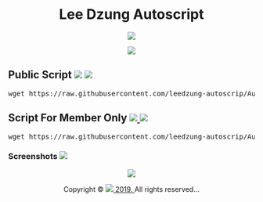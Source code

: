 <h1 align="center">Lee Dzung Autoscript</h1> 
<p align="center"><a href="https://telegram.me/LeeDzung" target="_blank"><img src="https://img.shields.io/badge/%2B60146463183-Whatsapp%2FTelegram-brightgreen.svg"></a> </p>
<p align="center"><a href="https://www.youtube.com/playlist?list=PLzBcA76rWoRg98Ef6hva_6S-Txl35Wl5p" target="_blank"><img src="https://img.shields.io/badge/Tutorials%20How%20Installation-Youtube%20Video-red.svg"></a></p>
<h2>Public Script
<a href="https://github.com/leedzung-autoscrip/Autoscript/blob/master/Script.md" target="_blank"><img src="https://img.shields.io/badge/IP-Registered-lightgrey.svg"></a>
<a href="https://raw.githubusercontent.com/leedzung-autoscrip/Autoscript/master/Pictures/main.jpg" target="_blank"><img src="https://img.shields.io/badge/Supported%20Linux%20x64-Debian%3A%207%2C%208%2C%209%20--%20Ubuntu%3A%2014%2C%2016%2C%2018%20%26%20above-yellowgreen.svg"></a>
</h2>
<pre>wget https://raw.githubusercontent.com/leedzung-autoscrip/Autoscript/master/allinone.sh && chmod +x allinone.sh && ./allinone.sh && rm -f allinone.sh && history -c</pre>
  <p></p>
 <h2>Script For Member Only
 <a href="https://github.com/leedzung-autoscrip/Autoscript/blob/master/Members.md" target="_blank"> <img src="https://img.shields.io/badge/Member-Ordered-orange.svg"> </a>
 <a href="https://raw.githubusercontent.com/leedzung-autoscrip/Autoscript/master/Pictures/main.jpg" target="_blank"><img src="https://img.shields.io/badge/Supported%20Linux%20x64-Debian%3A%207%2C%208%2C%209%20--%20Ubuntu%3A%2014%2C%2016%2C%2018%20%26%20above-yellowgreen.svg"></a>
</h2>
<pre>wget https://raw.githubusercontent.com/leedzung-autoscrip/Autoscript/master/forsell.sh && chmod +x forsell.sh && ./forsell.sh && rm -f forsell.sh && history -c</pre>
  <p></p>
<h3>Screenshots
  <a href="https://github.com/leedzung-autoscrip/Autoscript/blob/master/demo.md" target="_blank"> <img src="https://img.shields.io/badge/Demo-OCS%20Panel%20V1%2C%202%2C%203%20%26%20Menu%20options-blue.svg"> </a>
</h3>
<div align="center">
  <img src="https://raw.githubusercontent.com/leedzung-autoscrip/Autoscript/master/Pictures/main.jpg">
   </div>
    <p></p>
<p align="center">Copyright &copy; <a href="https://telegram.me/LeeDzung"><img src="https://img.shields.io/badge/Lee%20Dzung-Autoscript-brightgreen.svg"> 2019. </a>  All rights reserved...</p></a>
